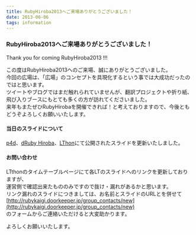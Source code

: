 ```yaml
---
title: RubyHiroba2013へご来場ありがとうございました！
date: 2013-06-06
tags: information
---
```


### RubyHiroba2013へご来場ありがとうございました！

Thank you for coming RubyHiroba2013 !!!

この度はRubyHiroba2013へのご来場、誠にありがとうございました。<br>
今回の広場は、「広場」のコンセプトを具現化するという事では大成功だったのではと思います。<br>
ツイートやブログではまだ触れられていませんが、翻訳プロジェクトや折り紙、飛び入りブースにもとても多くの方が訪れてくださいました。<br>
来年もまたぜひRubyHirobaを開催できれば！と考えておりますので、今後ともどうぞよろしくお願いいたします。

#### 当日のスライドについて
[p4d](/2013/p4d.html)、[dRuby Hiroba](/2013/druby.html)、[LThon](/2013/ltthon_time.html)にて公開されたスライドを更新いたしました。

#### お問い合わせ

LTthonのタイムテーブルページにて各LTのスライドへのリンクを更新しておりますが、<br>
運営側で確認出来たもののみですので抜け・漏れがあるかと思います。<br>
リンク漏れのスライドにつきましては、お名前とスライドのURLとを併せて<br>
[http://rubykaigi.doorkeeper.jp/group_contacts/new](http://rubykaigi.doorkeeper.jp/group_contacts/new) <br>のフォームからご連絡いただけると大変助かります。

よろしくお願いいたします。